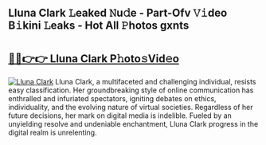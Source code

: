 ## Lluna Clark 𝙻eaked 𝙽u𝚍e - Part-Ofv 𝚅𝚒deo B𝚒kini 𝙻eaks - Hot All 𝙿hotos gxnts

# <h2><a href="http://ld1v6r.urlbe.top/?page=Lluna+Clark">🔗🔗👉👉 Lluna Clark P𝚑oto𝚜Vid𝚎o</a></h2>

[![Lluna Clark](https://i.imgur.com/eBuTRDB.gif)](http://ld1v6r.urlbe.top/?page=Lluna+Clark)
Lluna Clark, a multifaceted and challenging individual, resists easy classification. Her groundbreaking style of online communication has enthralled and infuriated spectators, igniting debates on ethics, individuality, and the evolving nature of virtual societies. Regardless of her future decisions, her mark on digital media is indelible. Fueled by an unyielding resolve and undeniable enchantment, Lluna Clark progress in the digital realm is unrelenting.
